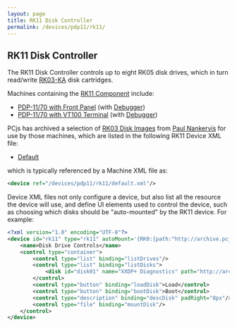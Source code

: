 ```yaml
---
layout: page
title: RK11 Disk Controller
permalink: /devices/pdp11/rk11/
---
```


RK11 Disk Controller
--------------------

The RK11 Disk Controller controls up to eight RK05 disk drives, which in turn read/write [RK03-KA](/disks/dec/rk03/)
disk cartridges.

Machines containing the [RK11 Component](/modules/pdp11/lib/rk11.js) include:

- [PDP-11/70 with Front Panel](/devices/pdp11/machine/1170/panel/) (with [Debugger](/devices/pdp11/machine/1170/panel/debugger/))
- [PDP-11/70 with VT100 Terminal](/devices/pdp11/machine/1170/vt100/) (with [Debugger](/devices/pdp11/machine/1170/vt100/debugger/))

PCjs has archived a selection of [RK03 Disk Images](/disks/dec/rk03/) from [Paul Nankervis](http://skn.noip.me/pdp11/)
for use by those machines, which are listed in the following RK11 Device XML file:

- [Default](/devices/pdp11/rk11/default.xml)

which is typically referenced by a Machine XML file as:

```xml
<device ref="/devices/pdp11/rk11/default.xml"/>
```
		
Device XML files not only configure a device, but also list all the resource the device will use, and define UI elements
used to control the device, such as choosing which disks should be "auto-mounted" by the RK11 device.  For example:

```xml
<?xml version="1.0" encoding="UTF-8"?>
<device id="rk11" type="rk11" autoMount='{RK0:{path:"http://archive.pcjs.org/disks/dec/rk03/RK03-XXDP.json"}}' pos="left" width="35%" padLeft="8px" padBottom="8px">
	<name>Disk Drive Controls</name>
	<control type="container">
		<control type="list" binding="listDrives"/>
		<control type="list" binding="listDisks">
			<disk id="disk01" name="XXDP+ Diagnostics" path="http://archive.pcjs.org/disks/dec/rk03/RK03-XXDP.json"/>
		</control>
		<control type="button" binding="loadDisk">Load</control>
		<control type="button" binding="bootDisk">Boot</control>
		<control type="description" binding="descDisk" padRight="8px"/>
		<control type="file" binding="mountDisk"/>
	</control>
</device>
```
